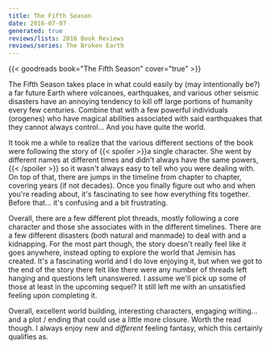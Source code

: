 ```yaml
---
title: The Fifth Season
date: 2016-07-07
generated: true
reviews/lists: 2016 Book Reviews
reviews/series: The Broken Earth
---
```

{{< goodreads book="The Fifth Season" cover="true" >}}

The Fifth Season takes place in what could easily by (may intentionally be?) a far future Earth where volcanoes, earthquakes, and various other seismic disasters have an annoying tendency to kill off large portions of humanity every few centuries. Combine that with a few powerful individuals (orogenes) who have magical abilities associated with said earthquakes that they cannot always control... And you have quite the world.  

It took me a while to realize that the various different sections of the book were following the story of  {{< spoiler >}}a single character. She went by different names at different times and didn't always have the same powers,{{< /spoiler >}}  so it wasn't always easy to tell who you were dealing with. On top of that, there are jumps in the timeline from chapter to chapter, covering years (if not decades). Once you finally figure out who and when you're reading about, it's fascinating to see how everything fits together. Before that... it's confusing and a bit frustrating.  

<!--more-->

Overall, there are a few different plot threads, mostly following a core character and those she associates with in the different timelines. There are a few different disasters (both natural and manmade) to deal with and a kidnapping. For the most part though, the story doesn't really feel like it goes anywhere, instead opting to explore the world that Jemisin has created. It's a fascinating world and I do love enjoying it, but when we got to the end of the story there felt like there were any number of threads left hanging and questions left unanswered. I assume we'll pick up some of those at least in the upcoming sequel? It still left me with an unsatisfied feeling upon completing it.  

Overall, excellent world building, interesting characters, engaging writing... and a plot / ending that could use a little more closure. Worth the read though. I always enjoy new and _different_ feeling fantasy, which this certainly qualifies as.


